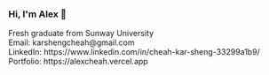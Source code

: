 ### Hi, I'm Alex 👋

<!--
**Alexk0309/Alexk0309** is a ✨ _special_ ✨ repository because its `README.md` (this file) appears on your GitHub profile.

Here are some ideas to get you started:

- 🔭 I’m currently working on ...
- 🌱 I’m currently learning ...
- 👯 I’m looking to collaborate on ...
- 🤔 I’m looking for help with ...
- 💬 Ask me about ...
- 📫 How to reach me: ...
- 😄 Pronouns: ...
- ⚡ Fun fact: ...
-->

<p>Fresh graduate from Sunway University<br>Email: karshengcheah@gmail.com<br>LinkedIn: https://www.linkedin.com/in/cheah-kar-sheng-33299a1b9/<br>Portfolio: https://alexcheah.vercel.app</p>
